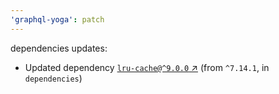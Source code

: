 ```yaml
---
'graphql-yoga': patch
---
```

dependencies updates:
  - Updated dependency [`lru-cache@^9.0.0` ↗︎](https://www.npmjs.com/package/lru-cache/v/9.0.0) (from `^7.14.1`, in `dependencies`)

